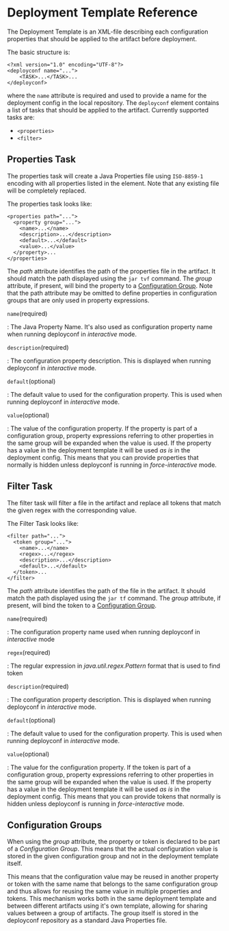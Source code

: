 # Deployment Template Reference

The Deployment Template is an XML-file describing each configuration properties that should be applied to the artifact
before deployment. 

The basic structure is:

```
<?xml version="1.0" encoding="UTF-8"?>
<deployconf name="...">
	<TASK>...</TASK>...
</deployconf>
```

where the `name` attribute is required and used to provide a name for the deployment config in the local
repository. The `deployconf` element contains a list of tasks that should be applied to the artifact. Currently
supported tasks are:

* `<properties>`
* `<filter>`

## Properties Task

The properties task will create a Java Properties file using `ISO-8859-1` encoding with all properties listed in the
element. Note that any existing file will be completely replaced.

The properties task looks like:

```
<properties path="...">
  <property group="...">
    <name>...</name>
    <description>...</description>
    <default>...</default>
    <value>...</value>
  </property>...
</properties>
```

The *path* attribute identifies the path of the properties file in the artifact. It should match the path displayed
using the `jar tvf` command. The *group* attribute, if present, will bind the property to a
[Configuration Group](#Configuration_Groups). Note that the path attribute may be omitted to define properties in
configuration groups that are only used in property expressions.

`name`(required)

: The Java Property Name. It's also used as configuration property name when running deployconf in *interactive* mode.

`description`(required)

: The configuration property description. This is displayed when running deployconf in *interactive* mode.

`default`(optional)

: The default value to used for the configuration property. This is used when running deployconf in *interactive* mode.

`value`(optional)

: The value of the configuration property. If the property is part of a configuration group, property expressions
referring to other properties in the same group will be expanded when the value is used. If the property has a value in
the deployment template it will be used *as is* in the deployment config. This means that you can provide properties
that normally is hidden unless deployconf is running in *force-interactive* mode.

## Filter Task

The filter task will filter a file in the artifact and replace all tokens that match the given regex with the
corresponding value.

The Filter Task looks like:

```
<filter path="...">
  <token group="...">
    <name>...</name>
    <regex>...</regex>
    <description>...</description>
    <default>...</default>
  </token>...
</filter>
```
  
The *path* attribute identifies the path of the file in the artifact. It should match the path displayed using the `jar
tf` command. The *group* attribute, if present, will bind the token to a
[Configuration Group](#Configuration_Groups).

`name`(required)

: The configuration property name used when running deployconf in *interactive* mode

`regex`(required)

:  The regular expression in *java.util.regex.Pattern* format that is used to find token

`description`(required)

: The configuration property description. This is displayed when running deployconf in *interactive* mode.

`default`(optional)

: The default value to used for the configuration  property. This is used when running deployconf in *interactive* mode.

`value`(optional)

: The value for the configuration property. If the token is part of a configuration group, property expressions
referring to other properties in the same group will be expanded when the value is used. If the property has a value in
the deployment template it will be used *as is* in the deployment config. This means that you can provide tokens
that normally is hidden unless deployconf is running in *force-interactive* mode.

## Configuration Groups

When using the *group* attribute, the property or token is declared to be part of a *Configuration Group*. This means
that the actual configuration value is stored in the given configuration group and not in the deployment template
itself.

This means that the configuration value may be reused in another property or token with the same name that belongs to
the same configuration group and thus allows for reusing the same value in multiple properties and tokens. This
mechanism works both in the same deployment template and between different artifacts using it's own template, allowing
for sharing values between a group of artifacts. The group itself is stored in the deployconf repository as a
standard Java Properties file.
